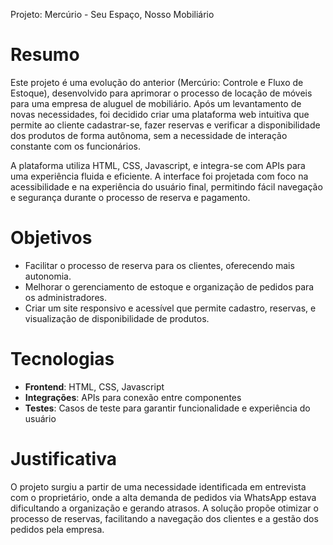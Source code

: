 Projeto: Mercúrio - Seu Espaço, Nosso Mobiliário

# Resumo

Este projeto é uma evolução do anterior (Mercúrio: Controle e Fluxo de Estoque), desenvolvido para aprimorar o processo de locação de móveis para uma empresa de aluguel de mobiliário. Após um levantamento de novas necessidades, foi decidido criar uma plataforma web intuitiva que permite ao cliente cadastrar-se, fazer reservas e verificar a disponibilidade dos produtos de forma autônoma, sem a necessidade de interação constante com os funcionários.

A plataforma utiliza HTML, CSS, Javascript, e integra-se com APIs para uma experiência fluida e eficiente. A interface foi projetada com foco na acessibilidade e na experiência do usuário final, permitindo fácil navegação e segurança durante o processo de reserva e pagamento. 

# Objetivos

- Facilitar o processo de reserva para os clientes, oferecendo mais autonomia.
- Melhorar o gerenciamento de estoque e organização de pedidos para os administradores.
- Criar um site responsivo e acessível que permite cadastro, reservas, e visualização de disponibilidade de produtos.

# Tecnologias

- **Frontend**: HTML, CSS, Javascript
- **Integrações**: APIs para conexão entre componentes
- **Testes**: Casos de teste para garantir funcionalidade e experiência do usuário

# Justificativa

O projeto surgiu a partir de uma necessidade identificada em entrevista com o proprietário, onde a alta demanda de pedidos via WhatsApp estava dificultando a organização e gerando atrasos. A solução propõe otimizar o processo de reservas, facilitando a navegação dos clientes e a gestão dos pedidos pela empresa.
